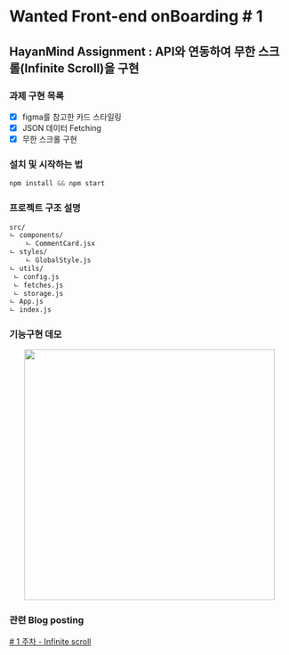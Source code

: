 # Wanted Front-end onBoarding # 1

## HayanMind Assignment : API와 연동하여 무한 스크롤(Infinite Scroll)을 구현

### 과제 구현 목록
- [x] figma를 참고한 카드 스타일링
- [x] JSON 데이터 Fetching
- [x] 무한 스크롤 구현

### 설치 및 시작하는 법
```jsx
npm install && npm start
```

### 프로젝트 구조 설명
```html
src/
ㄴ components/
	ㄴ CommentCard.jsx
ㄴ styles/
	ㄴ GlobalStyle.js
ㄴ utils/
 ㄴ config.js
 ㄴ fetches.js
 ㄴ storage.js
ㄴ App.js
ㄴ index.js
```
### 기능구현 데모
<p align="center">
<img width="450" src="https://user-images.githubusercontent.com/6203798/125564989-392a721b-1a89-49cd-a5fc-081022711c9b.gif" />
</p>

### 관련 Blog posting
[# 1 주차 - Infinite scroll](https://velog.io/@simoniful/1-%EC%A3%BC%EC%B0%A8-)